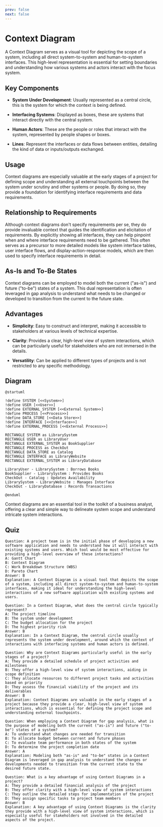 ```yaml
---
prev: false
next: false
---
```


# Context Diagram

A Context Diagram serves as a visual tool for depicting the scope of a system, including all direct system-to-system and human-to-system interfaces. This high-level representation is essential for setting boundaries and understanding how various systems and actors interact with the focus system.

## Key Components

- **System Under Development**: Usually represented as a central circle, this is the system for which the context is being defined.

- **Interfacing Systems**: Displayed as boxes, these are systems that interact directly with the central system.

- **Human Actors**: These are the people or roles that interact with the system, represented by people shapes or boxes.

- **Lines**: Represent the interfaces or data flows between entities, detailing the kind of data or inputs/outputs exchanged.

## Usage

Context diagrams are especially valuable at the early stages of a project for defining scope and understanding all external touchpoints between the system under scrutiny and other systems or people. By doing so, they provide a foundation for identifying interface requirements and data requirements.

## Relationship to Requirements

Although context diagrams don't specify requirements per se, they do provide invaluable context that guides the identification and elicitation of requirements. By explicitly showing all interfaces, they can help pinpoint when and where interface requirements need to be gathered. This often serves as a precursor to more detailed models like system interface tables, user interface flows, and display-action-response models, which are then used to specify interface requirements in detail.

## As-Is and To-Be States

Context diagrams can be employed to model both the current ("as-is") and future ("to-be") states of a system. This dual representation is often leveraged in gap analysis to understand what needs to be changed or developed to transition from the current to the future state.

## Advantages

- **Simplicity**: Easy to construct and interpret, making it accessible to stakeholders at various levels of technical expertise.

- **Clarity**: Provides a clear, high-level view of system interactions, which can be particularly useful for stakeholders who are not immersed in the details.

- **Versatility**: Can be applied to different types of projects and is not restricted to any specific methodology.

## Diagram

```plantuml
@startuml

!define SYSTEM [<<System>>]
!define USER [<<User>>]
!define EXTERNAL_SYSTEM [<<External System>>]
!define PROCESS [<<Process>>]
!define DATA_STORE [<<Data Store>>]
!define INTERFACE [<<Interface>>]
!define EXTERNAL_PROCESS [<<External Process>>]

RECTANGLE SYSTEM as LibrarySystem
RECTANGLE USER as LibraryUser
RECTANGLE EXTERNAL_SYSTEM as BookSupplier
RECTANGLE PROCESS as CheckOut
RECTANGLE DATA_STORE as Catalog
RECTANGLE INTERFACE as LibraryWebsite
RECTANGLE EXTERNAL_SYSTEM as LibraryDatabase

LibraryUser - LibrarySystem : Borrows Books
BookSupplier - LibrarySystem : Provides Books
CheckOut - Catalog : Updates Availability
LibrarySystem - LibraryWebsite : Manages Interface
CheckOut - LibraryDatabase : Records Transactions

@enduml

```

Context diagrams are an essential tool in the toolkit of a business analyst, offering a clear and simple way to delineate system scope and understand intricate system interactions.

## Quiz

```quiz
Question: A project team is in the initial phase of developing a new software application and needs to understand how it will interact with existing systems and users. Which tool would be most effective for providing a high-level overview of these interactions?
A: Gantt Chart
B: Context Diagram
C: Work Breakdown Structure (WBS)
D: Pareto Chart
Answer: B
Explanation: A Context Diagram is a visual tool that depicts the scope of a system, including all direct system-to-system and human-to-system interfaces, making it ideal for understanding the high-level interactions of a new software application with existing systems and users.

Question: In a Context Diagram, what does the central circle typically represent?
A: The project timeline
B: The system under development
C: The budget allocation for the project
D: The highest priority risk
Answer: B
Explanation: In a Context Diagram, the central circle usually represents the system under development, around which the context of interactions with interfacing systems and human actors is defined.

Question: Why are Context Diagrams particularly useful in the early stages of a project?
A: They provide a detailed schedule of project activities and milestones
B: They offer a high-level view of system interactions, aiding in scope definition
C: They allocate resources to different project tasks and activities based on priority
D: They assess the financial viability of the project and its deliverables
Answer: B
Explanation: Context Diagrams are valuable in the early stages of a project because they provide a clear, high-level view of system interactions, which is essential for defining the project scope and understanding external touchpoints.

Question: When employing a Context Diagram for gap analysis, what is the purpose of modeling both the current ("as-is") and future ("to-be") states of a system?
A: To understand what changes are needed for transition
B: To allocate budget between current and future phases
C: To evaluate team performance in both states of the system
D: To determine the project completion date
Answer: A
Explanation: Modeling both "as-is" and "to-be" states in a Context Diagram is leveraged in gap analysis to understand the changes or developments needed to transition from the current state to the desired future state.

Question: What is a key advantage of using Context Diagrams in a project?
A: They provide a detailed financial analysis of the project
B: They offer clarity with a high-level view of system interactions
C: They outline the detailed steps for implementation of the project
D: They assign specific tasks to project team members
Answer: B
Explanation: A key advantage of using Context Diagrams is the clarity they provide with a high-level view of system interactions, which is especially useful for stakeholders not involved in the detailed aspects of the project.
```
